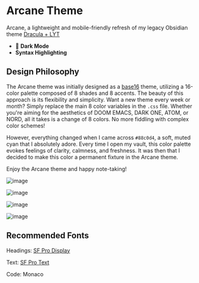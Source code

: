 # Arcane Theme

Arcane, a lightweight and mobile-friendly refresh of my legacy Obsidian theme [Dracula + LYT](https://github.com/xRyul/ObsidianMD_Dracula_x_LYT?tab=readme-ov-file#dracula--lyt) 

- 🌙 **Dark Mode**
- **Syntax Highlighting**

## Design Philosophy

The Arcane theme was initially designed as a [base16](https://github.com/chriskempson/base16) theme, utilizing a 16-color palette composed of 8 shades and 8 accents. The beauty of this approach is its flexibility and simplicity. Want a new theme every week or month? Simply replace the main 8 color variables in the `.css` file. Whether you're aiming for the aesthetics of DOOM EMACS, DARK ONE, ATOM, or NORD, all it takes is a change of 8 colors. No more fiddling with complex color schemes!

However, everything changed when I came across `#88c0d4`, a soft, muted cyan that I absolutely adore. Every time I open my vault, this color palette evokes feelings of clarity, calmness, and freshness. It was then that I decided to make this color a permanent fixture in the Arcane theme.

Enjoy the Arcane theme and happy note-taking!

![image](https://github.com/xRyul/obsidian-arcane-theme/assets/47340038/ea229014-dbb0-47c9-9165-c6965f0064cb)

![image](https://github.com/xRyul/obsidian-arcane-theme/assets/47340038/d5aacf2a-c793-42e4-b558-661c05b2ad4c)

![image](https://github.com/xRyul/obsidian-arcane-theme/assets/47340038/c962b226-978b-4cfa-a157-414538b6f555)

![image](https://github.com/xRyul/obsidian-arcane-theme/assets/47340038/13d59501-b9e6-47eb-8b3f-cb10da89c511)


## Recommended Fonts

Headings: [SF Pro Display](https://developer.apple.com/fonts/)

Text: [SF Pro Text](https://developer.apple.com/fonts/)

Code: Monaco
